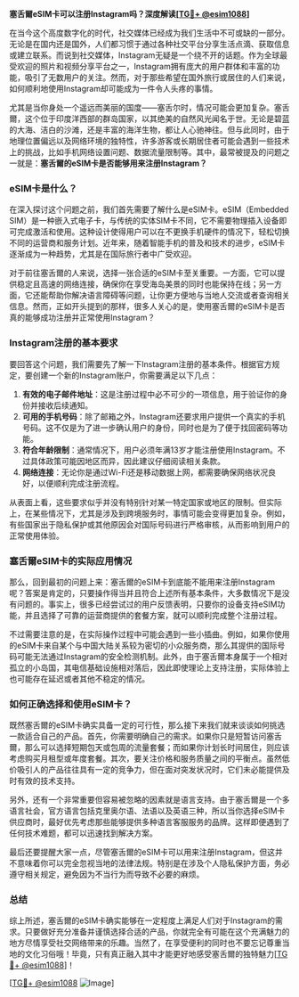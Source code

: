 **塞舌爾eSIM卡可以注册Instagram吗？深度解读[[TG💪+ @esim1088](https://t.me/s/esim1088)]**

在当今这个高度数字化的时代，社交媒体已经成为我们生活中不可或缺的一部分。无论是在国内还是国外，人们都习惯于通过各种社交平台分享生活点滴、获取信息或建立联系。而说到社交媒体，Instagram无疑是一个绕不开的话题。作为全球最受欢迎的照片和视频分享平台之一，Instagram拥有庞大的用户群体和丰富的功能，吸引了无数用户的关注。然而，对于那些希望在国外旅行或居住的人们来说，如何顺利地使用Instagram却可能成为一件令人头疼的事情。

尤其是当你身处一个遥远而美丽的国度——塞舌尔时，情况可能会更加复杂。塞舌爾，这个位于印度洋西部的群岛国家，以其绝美的自然风光闻名于世。无论是碧蓝的大海、洁白的沙滩，还是丰富的海洋生物，都让人心驰神往。但与此同时，由于地理位置偏远以及网络环境的独特性，许多游客或长期居住者可能会遇到一些技术上的挑战，比如手机网络设置问题、数据流量限制等。其中，最常被提及的问题之一就是：**塞舌爾的eSIM卡是否能够用来注册Instagram？**

### eSIM卡是什么？

在深入探讨这个问题之前，我们首先需要了解什么是eSIM卡。eSIM（Embedded SIM）是一种嵌入式电子卡，与传统的实体SIM卡不同，它不需要物理插入设备即可完成激活和使用。这种设计使得用户可以在不更换手机硬件的情况下，轻松切换不同的运营商和服务计划。近年来，随着智能手机的普及和技术的进步，eSIM卡逐渐成为一种趋势，尤其是在国际旅行者中广受欢迎。

对于前往塞舌爾的人来说，选择一张合适的eSIM卡至关重要。一方面，它可以提供稳定且高速的网络连接，确保你在享受海岛美景的同时也能保持在线；另一方面，它还能帮助你解决语言障碍等问题，让你更方便地与当地人交流或者查询相关信息。然而，正如开头提到的那样，很多人关心的是，使用塞舌爾的eSIM卡是否真的能够成功注册并正常使用Instagram？

### Instagram注册的基本要求

要回答这个问题，我们需要先了解一下Instagram注册的基本条件。根据官方规定，要创建一个新的Instagram账户，你需要满足以下几点：

1. **有效的电子邮件地址**：这是注册过程中必不可少的一项信息，用于验证你的身份并接收后续通知。
2. **可用的手机号码**：除了邮箱之外，Instagram还要求用户提供一个真实的手机号码。这不仅是为了进一步确认用户的身份，同时也是为了便于找回密码等功能。
3. **符合年龄限制**：通常情况下，用户必须年满13岁才能注册使用Instagram。不过具体政策可能因地区而异，因此建议仔细阅读相关条款。
4. **网络连接**：无论你是通过Wi-Fi还是移动数据上网，都需要确保网络状况良好，以便顺利完成注册流程。

从表面上看，这些要求似乎并没有特别针对某一特定国家或地区的限制。但实际上，在某些情况下，尤其是涉及到跨境服务时，事情可能会变得更加复杂。例如，有些国家出于隐私保护或其他原因会对国际号码进行严格审核，从而影响到用户的正常使用体验。

### 塞舌爾eSIM卡的实际应用情况

那么，回到最初的问题上来：塞舌爾的eSIM卡到底能不能用来注册Instagram呢？答案是肯定的，只要操作得当并且符合上述所有基本条件，大多数情况下是没有问题的。事实上，很多已经尝试过的用户反馈表明，只要你的设备支持eSIM功能，并且选择了可靠的运营商提供的套餐方案，就可以顺利完成整个注册过程。

不过需要注意的是，在实际操作过程中可能会遇到一些小插曲。例如，如果你使用的eSIM卡来自某个与中国大陆关系较为密切的小众服务商，那么其提供的国际号码可能无法通过Instagram的安全检测机制。此外，由于塞舌爾本身属于一个相对孤立的小岛国，其电信基础设施相对落后，因此即使理论上支持注册，实际体验上也可能存在延迟或者其他不稳定的情况。

### 如何正确选择和使用eSIM卡？

既然塞舌爾的eSIM卡确实具备一定的可行性，那么接下来我们就来谈谈如何挑选一款适合自己的产品。首先，你需要明确自己的需求。如果你只是短暂访问塞舌爾，那么可以选择短期包天或包周的流量套餐；而如果你计划长时间居住，则应该考虑购买月租型或年度套餐。其次，要关注价格和服务质量之间的平衡点。虽然低价吸引人的产品往往具有一定的竞争力，但在面对突发状况时，它们未必能提供及时有效的技术支持。

另外，还有一个非常重要但容易被忽略的因素就是语言支持。由于塞舌爾是一个多语言社会，官方语言包括克里奥尔语、法语以及英语三种，所以当你选择eSIM卡供应商时，最好优先考虑那些能够提供多种语言客服服务的品牌。这样即便遇到了任何技术难题，都可以迅速找到解决方案。

最后还要提醒大家一点，尽管塞舌爾的eSIM卡可以用来注册Instagram，但这并不意味着你可以完全忽视当地的法律法规。特别是在涉及个人隐私保护方面，务必遵守相关规定，避免因为不当行为而导致不必要的麻烦。

### 总结

综上所述，塞舌爾的eSIM卡确实能够在一定程度上满足人们对于Instagram的需求。只要做好充分准备并谨慎选择合适的产品，你就完全有可能在这个充满魅力的地方尽情享受社交网络带来的乐趣。当然了，在享受便利的同时也不要忘记尊重当地的文化习俗哦！毕竟，只有真正融入其中才能更好地感受塞舌爾的独特魅力[[TG💪+ @esim1088](https://t.me/s/esim1088)]！

[[TG💪+ @esim1088](https://t.me/s/esim1088) ![Image](https://i.postimg.cc/4NQfJmqS/Snipaste-2025-05-13-00-14-12.png)]